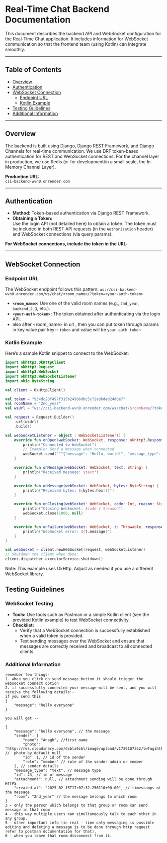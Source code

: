 # Real-Time Chat Backend Documentation

This document describes the backend API and WebSocket configuration for the Real-Time Chat application. It includes information for  WebSocket communication so that the frontend team (using Kotlin) can integrate smoothly.

---

## Table of Contents

- [Overview](#overview)
- [Authentication](#authentication)
- [WebSocket Connection](#websocket-connection)
  - [Endpoint URL](#endpoint-url)
  - [Kotlin Example](#kotlin-example)
- [Testing Guidelines](#testing-guidelines)
- [Additional Information](#additional-information)

---

## Overview

The backend is built using Django, Django REST Framework, and Django Channels for real-time communication. We use DRF token-based authentication for REST and WebSocket connections. For the channel layer in production, we use Redis (or for development/in a small scale, the In-Memory Channel Layer).

**Production URL:**  
`csi-backend-wvn0.onrender.com`

---

## Authentication

- **Method:** Token-based authentication via Django REST Framework.
- **Obtaining a Token:**  
  Use the login API (not detailed here) to obtain a token. The token must be included in both REST API requests (in the `Authorization` header) and WebSocket connections (via query params).
  

**For WebSocket connections, include the token in the URL:**

---

## WebSocket Connection

### Endpoint URL

The WebSocket endpoint follows this pattern:
`ws://csi-backend-wvn0.onrender.com/ws/chat/<room_name>/?token=<your-auth-token>`

- **`<room_name>`:** Use one of the valid room names (e.g., `2nd_year`, `backend_2_3`, etc.).
- **`<your-auth-token>`:** The token obtained after authenticating via the login API.
- also after <room_name> in url , then you can put token through params in key value pair key-- `token` and value will be `your auth token` 

### Kotlin Example

Here’s a sample Kotlin snippet to connect to the WebSocket:

```kotlin
import okhttp3.OkHttpClient
import okhttp3.Request
import okhttp3.WebSocket
import okhttp3.WebSocketListener
import okio.ByteString

val client = OkHttpClient()

val token = "934dc28f497f315b24966dbc5c72a9bded24d0e7"
val roomName = "2nd_year"
val wsUrl = "ws://csi-backend-wvn0.onrender.com/ws/chat/$roomName/?token=$token"

val request = Request.Builder()
    .url(wsUrl)
    .build()

val webSocketListener = object : WebSocketListener() {
    override fun onOpen(webSocket: WebSocket, response: okhttp3.Response) {
        println("Connected to WebSocket")
        // Example: Send a message when connected
        webSocket.send("""{"message": "Hello, world!", "message_type": "text"}""")  // you don't need to send message_type as by default we assume it to be text type
    }

    override fun onMessage(webSocket: WebSocket, text: String) {
        println("Received message: $text")
    }

    override fun onMessage(webSocket: WebSocket, bytes: ByteString) {
        println("Received bytes: ${bytes.hex()}")
    }

    override fun onClosing(webSocket: WebSocket, code: Int, reason: String) {
        println("Closing WebSocket: $code / $reason")
        webSocket.close(1000, null)
    }

    override fun onFailure(webSocket: WebSocket, t: Throwable, response: okhttp3.Response?) {
        println("WebSocket error: ${t.message}")
    }
}

val webSocket = client.newWebSocket(request, webSocketListener)
// Shutdown the client when done:
client.dispatcher.executorService.shutdown()
```
Note: This example uses OkHttp. Adjust as needed if you use a different WebSocket library.


## Testing Guidelines

### WebSocket Testing
- **Tools:** Use tools such as Postman or a simple Kotlin client (see the provided Kotlin example) to test WebSocket connectivity.
- **Checklist:**
  - Verify that a WebSocket connection is successfully established when a valid token is provided.
  - Test sending messages over the WebSocket and ensure that messages are correctly received and broadcast to all connected clients.

### Additional Information
```
remember few things- 
1. when you click on send message button it should trigger the websocket connect option
2. if successfully connected your message will be sent, and you will receive the following details:-
if you send this
{
    "message": "hello everyone"
}

you will get --

{
    "message": "hello everyone", // the message 
    "sender": {
        "name": "Anagh", //first name
        "photo": "http://res.cloudinary.com/dcbla9zbl/image/upload/v1739107362/lwfugihthelebahq8pbz.jpg", //  photo by default null
        "id": 1, // id of the sender 
        "role": "member" // role of the sender admin or member
    }, // sender details
    "message_type": "text", // message type
    "id": 43, // id of message
    "attachment": null, // attachment sending will be done through HTTPS
    "created_at": "2025-02-15T17:07:32.256110+00:00", // timestamps of the message 
    "room": "2nd_year" // the message belongs to which room
}
3 - only the person which belongs to that group or room can send message in that room
4 - this way multiple users can simultaneously talk to each other in any group.
5 - other important info (in real - time only messaging is possible editing and deleting a message is to be done through http request refer to postman documentation for that).
6 - when you leave that room disconnect from it.

```
